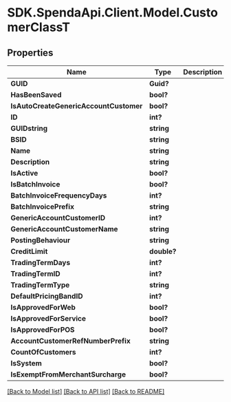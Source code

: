 # SDK.SpendaApi.Client.Model.CustomerClassT
## Properties

Name | Type | Description | Notes
------------ | ------------- | ------------- | -------------
**GUID** | **Guid?** |  | [optional] 
**HasBeenSaved** | **bool?** |  | [optional] 
**IsAutoCreateGenericAccountCustomer** | **bool?** |  | [optional] 
**ID** | **int?** |  | [optional] 
**GUIDstring** | **string** |  | [optional] 
**BSID** | **string** |  | [optional] 
**Name** | **string** |  | [optional] 
**Description** | **string** |  | [optional] 
**IsActive** | **bool?** |  | [optional] 
**IsBatchInvoice** | **bool?** |  | [optional] 
**BatchInvoiceFrequencyDays** | **int?** |  | [optional] 
**BatchInvoicePrefix** | **string** |  | [optional] 
**GenericAccountCustomerID** | **int?** |  | [optional] 
**GenericAccountCustomerName** | **string** |  | [optional] 
**PostingBehaviour** | **string** |  | [optional] 
**CreditLimit** | **double?** |  | [optional] 
**TradingTermDays** | **int?** |  | [optional] 
**TradingTermID** | **int?** |  | [optional] 
**TradingTermType** | **string** |  | [optional] 
**DefaultPricingBandID** | **int?** |  | [optional] 
**IsApprovedForWeb** | **bool?** |  | [optional] 
**IsApprovedForService** | **bool?** |  | [optional] 
**IsApprovedForPOS** | **bool?** |  | [optional] 
**AccountCustomerRefNumberPrefix** | **string** |  | [optional] 
**CountOfCustomers** | **int?** |  | [optional] 
**IsSystem** | **bool?** |  | [optional] 
**IsExemptFromMerchantSurcharge** | **bool?** |  | [optional] 

[[Back to Model list]](../Models) [[Back to API list]](../Api) [[Back to README]](../README.md)

